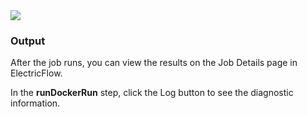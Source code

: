 <img src="../../plugins/@PLUGIN_KEY@/images/runDockerRun1.png" />


<h3>Output</h3>

<p>After the job runs, you can view the results on the Job Details page in ElectricFlow.
</p>


<p>In the <b>runDockerRun</b> step, click the Log button to see the diagnostic information.
</p>

